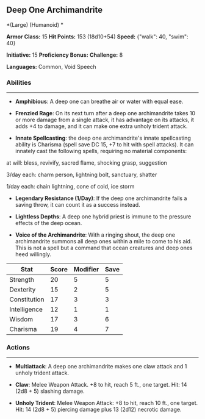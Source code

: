 ## Deep One Archimandrite
*(Large) (Humanoid) *

**Armor Class:** 15
**Hit Points:** 153 (18d10+54)
**Speed:** {"walk": 40, "swim": 40}

**Initiative:** 15
**Proficiency Bonus:**
**Challenge:** 8

**Languages:** Common, Void Speech

### Abilities
 --- 
- **Amphibious**: A deep one can breathe air or water with equal ease.

- **Frenzied Rage**: On its next turn after a deep one archimandrite takes 10 or more damage from a single attack, it has advantage on its attacks, it adds +4 to damage, and it can make one extra unholy trident attack.

- **Innate Spellcasting**: the deep one archimandrite's innate spellcasting ability is Charisma (spell save DC 15, +7 to hit with spell attacks). It can innately cast the following spells, requiring no material components:

at will: bless, revivify, sacred flame, shocking grasp, suggestion

3/day each: charm person, lightning bolt, sanctuary, shatter

1/day each: chain lightning, cone of cold, ice storm

- **Legendary Resistance (1/Day)**: If the deep one archimandrite fails a saving throw, it can count it as a success instead.

- **Lightless Depths**: A deep one hybrid priest is immune to the pressure effects of the deep ocean.

- **Voice of the Archimandrite**: With a ringing shout, the deep one archimandrite summons all deep ones within a mile to come to his aid. This is not a spell but a command that ocean creatures and deep ones heed willingly.



| Stat | Score | Modifier | Save |
| ---- | ---- | ---- | ---- |
| Strength | 20 | 5 | 5 |
| Dexterity | 15 | 2 | 5 |
| Constitution | 17 | 3 | 3 |
| Intelligence | 12 | 1 | 1 |
| Wisdom | 17 | 3 | 6 |
| Charisma | 19 | 4 | 7 |

### Actions
 --- 
- **Multiattack**: A deep one archimandrite makes one claw attack and 1 unholy trident attack.

- **Claw**: Melee Weapon Attack. +8 to hit, reach 5 ft., one target. Hit: 14 (2d8 + 5) slashing damage.

- **Unholy Trident**: Melee Weapon Attack: +8 to hit, reach 10 ft., one target. Hit: 14 (2d8 + 5) piercing damage plus 13 (2d12) necrotic damage.

